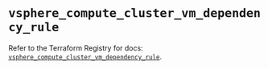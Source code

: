 # `vsphere_compute_cluster_vm_dependency_rule`

Refer to the Terraform Registry for docs: [`vsphere_compute_cluster_vm_dependency_rule`](https://registry.terraform.io/providers/vmware/vsphere/2.15.0/docs/resources/compute_cluster_vm_dependency_rule).
